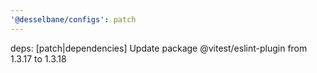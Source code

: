 ```yaml
---
'@desselbane/configs': patch
---
```


deps: [patch|dependencies] Update package @vitest/eslint-plugin from 1.3.17 to 1.3.18
